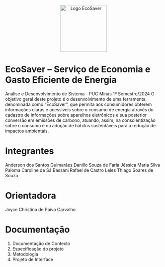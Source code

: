 <p align="center">
  <img src="https://github.com/ICEI-PUC-Minas-PMV-ADS/pmv-ads-2024-1-e1-proj-ecosaver/assets/145709183/775d47a8-853e-4e21-b6a0-f2b99ea3e174" alt="Logo EcoSaver" width="150">
</p>

# EcoSaver – Serviço de Economia e Gasto Eficiente de Energia
Análise e Desenvolvimento de Sistema - PUC Minas
1º Semestre/2024
O objetivo geral deste projeto é o desenvolvimento de uma ferramenta, denominada como “EcoSaver”, que permita aos consumidores obterem informações claras e acessíveis sobre o consumo de energia através do cadastro de informações sobre aparelhos eletrônicos e sua posterior conversão em emissões de carbono, atuando, assim, na conscientização sobre o consumo e na adoção de hábitos sustentáveis para a redução de impactos ambientais.
# Integrantes
Anderson dos Santos Guimarães
Danillo Souza de Faria
Jéssica Maria Silva
Paloma Caroline de Sá Bassani
Rafael de Castro Leles
Thiago Soares de Souza
# Orientadora
Joyce Christina de Paiva Carvalho
# Documentação
1. Documentação de Contexto
2. Especificação do projeto
3. Metodologia
4. Projeto de Interface



